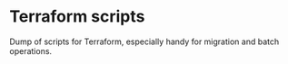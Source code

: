 # Terraform scripts
Dump of scripts for Terraform, especially handy for migration and batch operations.
